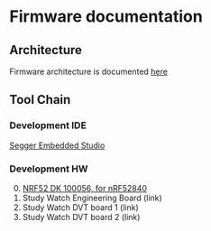 # Firmware documentation


## Architecture
Firmware architecture is documented [here](./fw_dev_arch/fw_arch.md)


## Tool Chain
### Development IDE
[Segger Embedded Studio](https://www.nordicsemi.com/DocLib/Content/User_Guides/gsg_ses/latest/UG/gsg/intro)

### Development HW
0. [NRF52 DK 100056, for nRF52840](https://www.nordicsemi.com/?sc_itemid=%7B6BECB3CF-00F7-4B2D-8553-F1AD6AC458EF%7D)
1. Study Watch Engineering Board (link)
2. Study Watch DVT board 1 (link)
3. Study Watch DVT board 2 (link)
